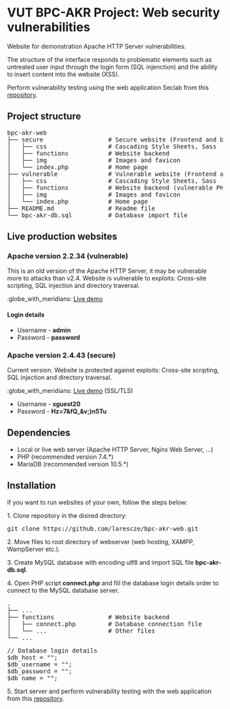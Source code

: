 <h1>VUT BPC-AKR Project: Web security vulnerabilities</h1>

<p>Website for demonstration Apache HTTP Server vulnerabilities.</p>
<p>The structure of the interface responds to problematic elements such as untreated user input through the login form (SQL injenction) and the ability to insert content into the website (XSS).</p>
<p>Perform vulnerability testing using the web application Seclab from this <a href="https://github.com/larescze/bpc-akr-python">repository</a>.</p>

<h2>Project structure</h2>
<pre>
bpc-akr-web
├── secure                  # Secure website (Frontend and backend)
│   ├── css                 # Cascading Style Sheets, Sass
│   ├── functions           # Website backend
│   ├── img                 # Images and favicon
│   └── index.php           # Home page          
├── vulnerable              # Vulnerable website (Frontend and backend)
│   ├── css                 # Cascading Style Sheets, Sass
│   ├── functions           # Website backend (vulnerable PHP code)
│   ├── img                 # Images and favicon
│   └── index.php           # Home page      
├── README.md               # Readme file           
└── bpc-akr-db.sql          # Database import file
</pre>

<h2>Live production websites</h2>

<h3>Apache version 2.2.34 (vulnerable)</h3>
<p>This is an old version of the Apache HTTP Server, it may be vulnerable more to attacks than v2.4. Website is vulnerable to exploits: Cross-site scripting, SQL injection and directory traversal.</p>
<p>:globe_with_meridians: <a href="http://apache1.willilazarov.cz/">Live demo</a></p>
<h4>Login details</h4>
<ul>
<li>Username - <strong>admin</strong></li>
<li>Password - <strong>password</strong></li>
</ul>

<h3>Apache version 2.4.43 (secure)</h3>
<p>Current version. Website is protected against exploits: Cross-site scripting, SQL injection and directory traversal.</p>
<p>:globe_with_meridians: <a href="https://apache3.willilazarov.cz/">Live demo</a> (SSL/TLS)</p>
<ul>
<li>Username - <strong>xguest20</strong></li>
<li>Password - <strong>Hz=7&fQ_&v;)n5Tu</strong></li>
</ul>

<h2>Dependencies</h2>
<ul>
<li>Local or live web server (Apache HTTP Server, Nginx Web Server, ...)</li>
<li>PHP (recommended version 7.4.*)</li>
<li>MariaDB (recommended version 10.5.*)</li>
</ul>

<h2>Installation</h2>
<p>If you want to run websites of your own, follow the steps below:</p>
<p>1. Clone repository in the disired directory:</p>
<pre>git clone https://github.com/larescze/bpc-akr-web.git</pre>
<p>2. Move files to root directory of webserver (web hosting, XAMPP, WampServer etc.).<p>
<p>3. Create MySQL database with encoding utf8 and import SQL file <strong>bpc-akr-db.sql</strong>.</p>
<p>4. Open PHP script <strong>connect.php</strong> and fill the database login details order to connect to the MySQL database server.</p>
<pre>
.
├── ...
├── functions               # Website backend
│   ├── connect.php         # Database connection file
│   └── ...                 # Other files
└── ...
</pre>
<pre>
// Database login details
$db_host = "";
$db_username = "";
$db_password = "";
$db_name = "";
</pre>
<p>5. Start server and perform vulnerability testing with the web application from this <a href="https://github.com/larescze/bpc-akr-python">repository</a>.</p>
